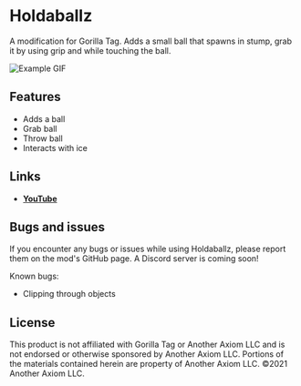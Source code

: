 # Holdaballz
A modification for Gorilla Tag. Adds a small ball that spawns in stump, grab it by using grip and while touching the ball.

![Example GIF](https://github.com/ShinyGorilla/Holdaballz/blob/main/Marketing/ezgif.com-video-to-gif-converted.gif)

## Features
* Adds a ball
* Grab ball
* Throw ball
* Interacts with ice

## Links
* [**YouTube**](https://www.youtube.com/channel/UCBqozl0n13YbehZg4zdW3Iw)

## Bugs and issues
If you encounter any bugs or issues while using Holdaballz, please report them on the mod's GitHub page. A Discord server is coming soon!

Known bugs:
* Clipping through objects

## License
This product is not affiliated with Gorilla Tag or Another Axiom LLC and is not endorsed or otherwise sponsored by Another Axiom LLC. Portions of the materials contained herein are property of Another Axiom LLC. ©2021 Another Axiom LLC.
